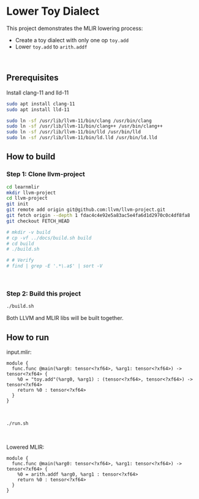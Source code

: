 # Lower Toy Dialect
This project demonstrates the MLIR lowering process:<br/>
- Create a toy dialect with only one op `toy.add`
- Lower `toy.add` to `arith.addf`
<br/>

## Prerequisites
Install clang-11 and lld-11
```Bash
sudo apt install clang-11
sudo apt install lld-11

sudo ln -sf /usr/lib/llvm-11/bin/clang /usr/bin/clang
sudo ln -sf /usr/lib/llvm-11/bin/clang++ /usr/bin/clang++
sudo ln -sf /usr/lib/llvm-11/bin/lld /usr/bin/lld
sudo ln -sf /usr/lib/llvm-11/bin/ld.lld /usr/bin/ld.lld
```

## How to build
### Step 1: Clone llvm-project
```Bash
cd learnmlir
mkdir llvm-project
cd llvm-project
git init
git remote add origin git@github.com:llvm/llvm-project.git
git fetch origin --depth 1 fdac4c4e92e5a83ac5e4fa6d1d2970c0c4df8fa8
git checkout FETCH_HEAD

# mkdir -v build
# cp -vf ../docs/build.sh build
# cd build
# ./build.sh

# # Verify
# find | grep -E '.*\.a$' | sort -V
```
<br/>

### Step 2: Build this project
```Bash
./build.sh
```
Both LLVM and MLIR libs will be built together.
<br/>

## How to run
input.mlir:
```mlir
module {
  func.func @main(%arg0: tensor<?xf64>, %arg1: tensor<?xf64>) -> tensor<?xf64> {
    %0 = "toy.add"(%arg0, %arg1) : (tensor<?xf64>, tensor<?xf64>) -> tensor<?xf64>
    return %0 : tensor<?xf64>
  }
}
```
<br/>

```Bash
./run.sh
```
<br/>

Lowered MLIR:
```mlir
module {
  func.func @main(%arg0: tensor<?xf64>, %arg1: tensor<?xf64>) -> tensor<?xf64> {
    %0 = arith.addf %arg0, %arg1 : tensor<?xf64>
    return %0 : tensor<?xf64>
  }
}
```

